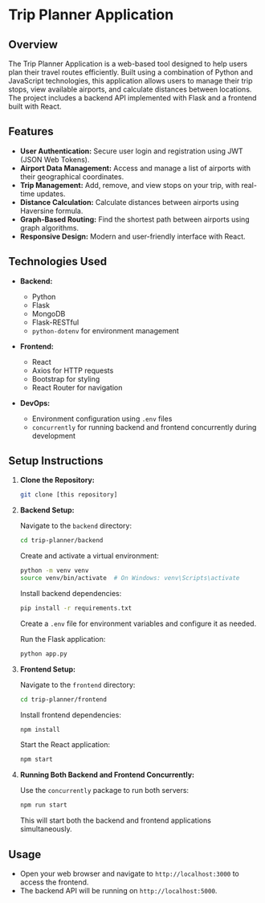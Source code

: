 # Trip Planner Application

## Overview

The Trip Planner Application is a web-based tool designed to help users plan their travel routes efficiently. Built using a combination of Python and JavaScript technologies, this application allows users to manage their trip stops, view available airports, and calculate distances between locations. The project includes a backend API implemented with Flask and a frontend built with React.

## Features

- **User Authentication:** Secure user login and registration using JWT (JSON Web Tokens).
- **Airport Data Management:** Access and manage a list of airports with their geographical coordinates.
- **Trip Management:** Add, remove, and view stops on your trip, with real-time updates.
- **Distance Calculation:** Calculate distances between airports using Haversine formula.
- **Graph-Based Routing:** Find the shortest path between airports using graph algorithms.
- **Responsive Design:** Modern and user-friendly interface with React.

## Technologies Used

- **Backend:**
  - Python
  - Flask
  - MongoDB
  - Flask-RESTful
  - `python-dotenv` for environment management

- **Frontend:**
  - React
  - Axios for HTTP requests
  - Bootstrap for styling
  - React Router for navigation

- **DevOps:**
  - Environment configuration using `.env` files
  - `concurrently` for running backend and frontend concurrently during development

## Setup Instructions

1. **Clone the Repository:**

   ```bash
   git clone [this repository]
   ```

2. **Backend Setup:**

   Navigate to the `backend` directory:

   ```bash
   cd trip-planner/backend
   ```

   Create and activate a virtual environment:

   ```bash
   python -m venv venv
   source venv/bin/activate  # On Windows: venv\Scripts\activate
   ```

   Install backend dependencies:

   ```bash
   pip install -r requirements.txt
   ```

   Create a `.env` file for environment variables and configure it as needed.

   Run the Flask application:

   ```bash
   python app.py
   ```

3. **Frontend Setup:**

   Navigate to the `frontend` directory:

   ```bash
   cd trip-planner/frontend
   ```

   Install frontend dependencies:

   ```bash
   npm install
   ```

   Start the React application:

   ```bash
   npm start
   ```

4. **Running Both Backend and Frontend Concurrently:**

   Use the `concurrently` package to run both servers:

   ```bash
   npm run start
   ```

   This will start both the backend and frontend applications simultaneously.

## Usage

- Open your web browser and navigate to `http://localhost:3000` to access the frontend.
- The backend API will be running on `http://localhost:5000`.

